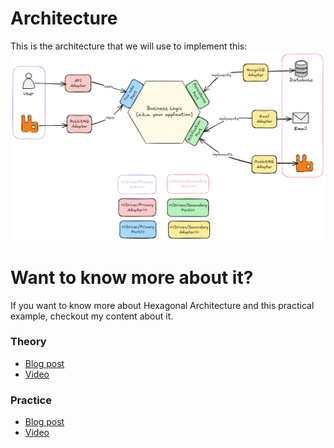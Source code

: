 # Architecture

This is the architecture that we will use to implement this:
![High level diagram of Hexagonal Architecture](./media/hexagonal.png)

# Want to know more about it?

If you want to know more about Hexagonal Architecture and this practical example, checkout my content about it.

### Theory
- [Blog post](https://dev.to/rafaeljcamara/ports-and-adapters-hexagonal-architecture-547c)
- [Video](https://www.youtube.com/watch?v=DMS1EieXWMM)

### Practice
- [Blog post](https://dev.to/rafaeljcamara/ports-and-adapters-architecture-hexagonal-architecture-in-practice-with-net-1ibe)
- [Video](https://youtu.be/ld6epROxDcA)